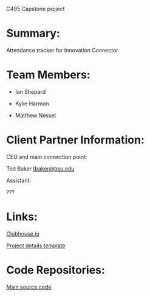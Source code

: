 C495 Capstone project

# Summary:
Attendance tracker for Innovation Connector

# Team Members:
- Ian Shepard 

- Kylie Harmon

- Matthew Nessel

# Client Partner Information:
CEO and main connection point:

Ted Baker tbaker@bsu.edu

Assistant:

???

# Links:
[Clubhouse.io](https://app.clubhouse.io/visitorcollectiontools/stories/space/6/everything)

[Project details template](https://github.com/hergin/CapstoneProjectTemplate)

# Code Repositories:
[Main source code](https://github.com/mdnessel/VisitorCollectionToolSourceCode)
